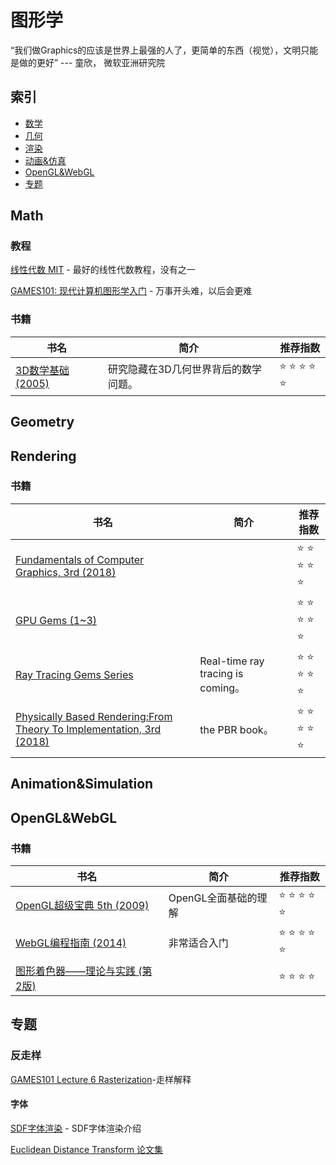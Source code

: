 # 图形学

“我们做Graphics的应该是世界上最强的人了，更简单的东西（视觉），文明只能是做的更好” --- 童欣， 微软亚洲研究院

## 索引

* [数学](#Math)
* [几何](#Geometry)
* [渲染](#Rendering)
* [动画&仿真](#Animation&Simulation)
* [OpenGL&WebGL](#OpenGL&WebGL)
* [专题](#专题)

## Math

### 教程

[线性代数 MIT](https://www.bilibili.com/video/BV1Kt411y7jN/) - 最好的线性代数教程，没有之一

[GAMES101: 现代计算机图形学入门](https://sites.cs.ucsb.edu/~lingqi/teaching/games101.html) - 万事开头难，以后会更难


### 书籍
| 书名  | 简介 | 推荐指数 |
| ------------- | ------------- | ------------- |
| 	[3D数学基础 (2005)](https://book.douban.com/subject/1400419/)  | 研究隐藏在3D几何世界背后的数学问题。 | :star: :star: :star: :star: :star:|

## Geometry

## Rendering

### 书籍
| 书名  | 简介 | 推荐指数 |
| ------------- | ------------- | ------------- |
| 	[Fundamentals of Computer Graphics, 3rd (2018)](http://libgen.rs/search.php?req=Fundamentals+of+Computer+Graphics&open=0&res=25&view=simple&phrase=1&column=def)  |  | :star: :star: :star: :star: :star:|
| 	[GPU Gems (1~3)](https://developer.nvidia.com/gpugems/gpugems/contributors)  |   | :star: :star: :star: :star: :star:|
| 	[Ray Tracing Gems Series](https://www.realtimerendering.com/raytracinggems/) | Real-time ray tracing is coming。 | :star: :star: :star: :star: :star:|
| 	[Physically Based Rendering:From Theory To Implementation, 3rd (2018)](https://www.pbr-book.org/3ed-2018/contents)  | the PBR book。  | :star: :star: :star: :star: :star:|

## Animation&Simulation

## OpenGL&WebGL

### 书籍
| 书名  | 简介 | 推荐指数 |
| ------------- | ------------- | ------------- |
| 	[OpenGL超级宝典 5th (2009)](http://libgen.rs/search.php?req=OpenGL+SuperBible+%3A+Comprehensive+Tutorial+and+Reference&open=0&res=25&view=simple&phrase=1&column=def)  | OpenGL全面基础的理解  | :star: :star: :star: :star: :star:|
| 	[WebGL编程指南 (2014)](https://book.douban.com/subject/25909351/)  | 非常适合入门  | :star: :star: :star: :star: :star:|
| 	[图形着色器——理论与实践 (第2版)](http://libgen.rs/search.php?req=graphics+shaders+mike&open=0&res=25&view=simple&phrase=1&column=def)  |   | :star: :star: :star: :star: |

## 专题

### 反走样
[GAMES101 Lecture 6 Rasterization](https://www.bilibili.com/video/BV1X7411F744?p=6)-走样解释

#### 字体
[SDF字体渲染](https://www.zhihu.com/search?type=content&q=sdf%20font) - SDF字体渲染介绍

[Euclidean Distance Transform 论文集](http://www.lysator.liu.se/~ingemar/books/Ingemar%20Ragnemalm%20-%20The%20Euclidean%20Distance%20Transform%20(dissertation).pdf)
